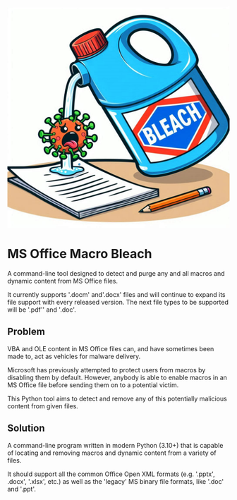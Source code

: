 ![MS Office Macro Bleach](docs/images/bleach.jpg)


# MS Office Macro Bleach

A command-line tool designed to detect and purge any and all macros and dynamic content from MS Office files.

It currently supports '.docm' and'.docx' files and will continue to expand its file support with every released version. The next file types to be supported will be '.pdf'' and '.doc'.


## Problem

VBA and OLE content in MS Office files can, and have sometimes been made to, act as vehicles for malware delivery.

Microsoft has previously attempted to protect users from macros by disabling them by default.  However, anybody is able to enable macros in an MS Office file before sending them on to a potential victim.

This Python tool aims to detect and remove any of this potentially malicious content from given files.


## Solution

A command-line program written in modern Python (3.10+) that is capable of locating and removing macros and dynamic content from a variety of files.

It should support all the common Office Open XML formats (e.g. '.pptx', .docx', '.xlsx', etc.) as well as the 'legacy' MS binary file formats, like '.doc' and '.ppt'.
